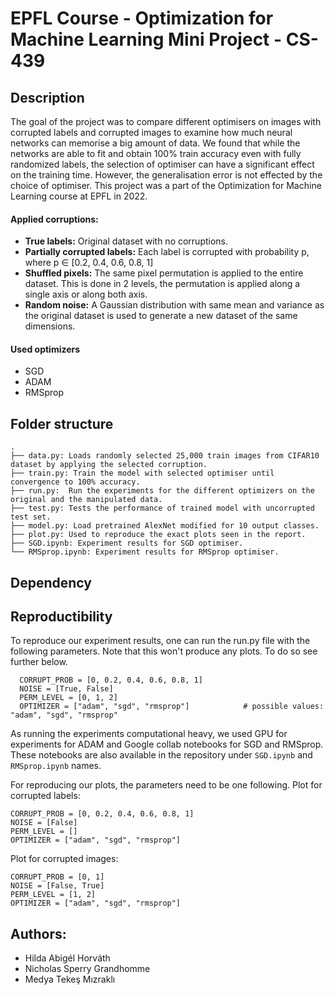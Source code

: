 # EPFL Course - Optimization for Machine Learning Mini Project - CS-439

## Description
The goal of the project was to compare different optimisers on images with corrupted labels and corrupted images to examine how much neural networks can memorise a big amount of data. We found that while the networks are able to fit and obtain 100\% train accuracy even with fully randomized labels, the selection of optimiser can have a significant effect on the training time. However, the generalisation error is not effected by the choice of optimiser. This project was a part of the Optimization for Machine Learning course at EPFL in 2022. 

#### Applied corruptions:
- **True labels:** Original dataset with no corruptions.
- **Partially corrupted labels:** Each label is corrupted with probability p, where p ∈ [0.2, 0.4, 0.6, 0.8, 1]
- **Shuffled pixels:** The same pixel permutation is applied to the entire dataset. This is done in 2 levels, the permutation is applied along a single axis or along both axis.
- **Random noise:** A Gaussian distribution with same mean and variance as the original dataset is used to generate a new dataset of the same dimensions.

#### Used optimizers
- SGD
- ADAM
- RMSprop

## Folder structure
    .
    ├── data.py: Loads randomly selected 25,000 train images from CIFAR10 dataset by applying the selected corruption.
    ├── train.py: Train the model with selected optimiser until convergence to 100% accuracy. 
    ├── run.py:  Run the experiments for the different optimizers on the original and the manipulated data.
    ├── test.py: Tests the performance of trained model with uncorrupted test set.
    ├── model.py: Load pretrained AlexNet modified for 10 output classes.
    ├── plot.py: Used to reproduce the exact plots seen in the report.
    ├── SGD.ipynb: Experiment results for SGD optimiser.
    └── RMSprop.ipynb: Experiment results for RMSprop optimiser.

## Dependency



## Reproductibility
To reproduce our experiment results, one can run the run.py file with the following parameters. Note that this won't produce any plots. To do so see further below.
```
  CORRUPT_PROB = [0, 0.2, 0.4, 0.6, 0.8, 1]
  NOISE = [True, False]
  PERM_LEVEL = [0, 1, 2]
  OPTIMIZER = ["adam", "sgd", "rmsprop"]            # possible values: "adam", "sgd", "rmsprop"
```
As running the experiments computational heavy, we used GPU for experiments for ADAM and Google collab notebooks for SGD and RMSprop.
These notebooks are also available in the repository under `SGD.ipynb` and `RMSprop.ipynb` names.

For reproducing our plots, the parameters need to be one following. 
Plot for corrupted labels:
```
CORRUPT_PROB = [0, 0.2, 0.4, 0.6, 0.8, 1]
NOISE = [False]
PERM_LEVEL = []
OPTIMIZER = ["adam", "sgd", "rmsprop"] 
```
Plot for corrupted images: 
```
CORRUPT_PROB = [0, 1]
NOISE = [False, True]
PERM_LEVEL = [1, 2]
OPTIMIZER = ["adam", "sgd", "rmsprop"] 
```

## Authors:
- Hilda Abigél Horváth
- Nicholas Sperry Grandhomme
- Medya Tekeş Mızraklı
